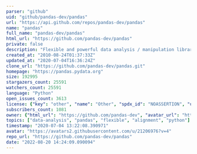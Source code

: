 ```yaml
---
parser: "github"
uid: "github/pandas-dev/pandas"
url: "https://api.github.com/repos/pandas-dev/pandas"
name: "pandas"
full_name: "pandas-dev/pandas"
html_url: "https://github.com/pandas-dev/pandas"
private: false
description: "Flexible and powerful data analysis / manipulation library for Python, providing labeled data structures similar to R data.frame objects, statistical functions, and much more"
created_at: "2010-08-24T01:37:33Z"
updated_at: "2020-07-04T16:36:24Z"
clone_url: "https://github.com/pandas-dev/pandas.git"
homepage: "https://pandas.pydata.org"
size: 192995
stargazers_count: 25591
watchers_count: 25591
language: "Python"
open_issues_count: 3613
license: {"key": "other", "name": "Other", "spdx_id": "NOASSERTION", "url": null, "node_id": "MDc6TGljZW5zZTA="}
subscribers_count: 1081
owner: {"html_url": "https://github.com/pandas-dev", "avatar_url": "https://avatars2.githubusercontent.com/u/21206976?v=4", "login": "pandas-dev", "type": "Organization"}
topics: ["data-analysis", "pandas", "flexible", "alignment", "python"]
timestamp: "2020-07-04 13:22:08.390971"
avatar: "https://avatars2.githubusercontent.com/u/21206976?v=4"
repo_url: "https://github.com/pandas-dev/pandas"
date: "2022-08-20 14:24:09.090094"
---
```

